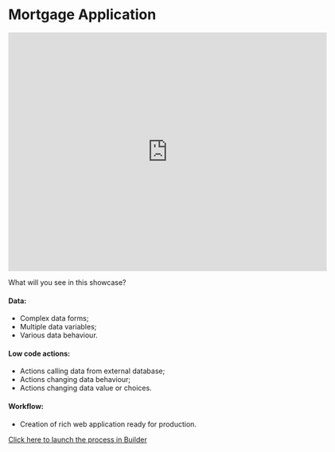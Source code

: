 # Mortgage Application

<iframe width="640" height="480" src="https://www.youtube.com/embed/hEhOaRuAQio" title="YouTube video player"
frameborder="0" allow="accelerometer; autoplay; clipboard-write; encrypted-media; gyroscope; picture-in-picture"
allowfullscreen></iframe>

What will you see in this showcase?

#### Data:

- Complex data forms;
- Multiple data variables;
- Various data behaviour.

#### Low code actions:

- Actions calling data from external database;
- Actions changing data behaviour;
- Actions changing data value or choices.

#### Workflow:

- Creation of rich web application ready for production.

[Click here to launch the process in Builder](https://builder.netgrif.com/modeler?modelUrl=https://academy.netgrif.com/examples/mortgage/mortgage_simple.xml)
